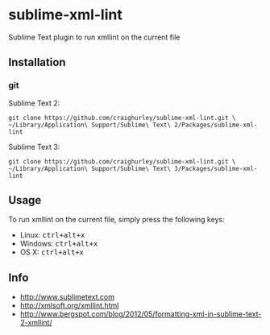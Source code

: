 sublime-xml-lint
==================

Sublime Text plugin to run xmllint on the current file

## Installation
### git

Sublime Text 2:

    git clone https://github.com/craighurley/sublime-xml-lint.git \
    ~/Library/Application\ Support/Sublime\ Text\ 2/Packages/sublime-xml-lint

Sublime Text 3:

    git clone https://github.com/craighurley/sublime-xml-lint.git \
    ~/Library/Application\ Support/Sublime\ Text\ 3/Packages/sublime-xml-lint

## Usage
To run xmllint on the current file, simply press the following keys:

- Linux: <kbd>ctrl+alt+x</kbd>
- Windows: <kbd>ctrl+alt+x</kbd>
- OS X: <kbd>ctrl+alt+x</kbd>

## Info

- http://www.sublimetext.com
- http://xmlsoft.org/xmllint.html
- http://www.bergspot.com/blog/2012/05/formatting-xml-in-sublime-text-2-xmllint/

